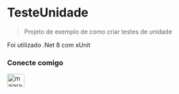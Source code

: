 # TesteUnidade
> Projeto de exemplo de como criar testes de unidade

Foi utilizado .Net 8 com xUnit

<h3 align="left">Conecte comigo</h3>
<p align="left">
<a href="https://linkedin.com/in/majarao" target="blank"><img align="center" src="https://raw.githubusercontent.com/rahuldkjain/github-profile-readme-generator/master/src/images/icons/Social/linked-in-alt.svg" alt="majarao" height="30" width="40" /></a>
</p>

